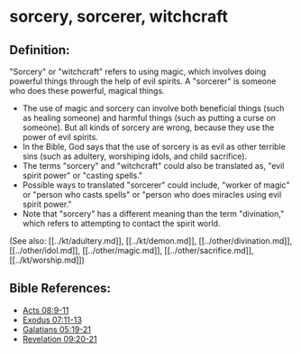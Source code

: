 # sorcery, sorcerer, witchcraft #

## Definition: ##

"Sorcery" or "witchcraft" refers to using magic, which involves doing powerful things through the help of evil spirits. A "sorcerer" is someone who does these powerful, magical things.

* The use of magic and sorcery can involve both beneficial things (such as healing someone) and harmful things (such as putting a curse on someone). But all kinds of sorcery are wrong, because they use the power of evil spirits.
* In the Bible, God says that the use of sorcery is as evil as other terrible sins (such as adultery, worshiping idols, and child sacrifice).
* The terms "sorcery" and "witchcraft" could also be translated as, "evil spirit power" or "casting spells."
* Possible ways to translated "sorcerer" could include, "worker of magic" or "person who casts spells" or "person who does miracles using evil spirit power."
* Note that "sorcery" has a different meaning than the term "divination," which refers to attempting to contact the spirit world. 

(See also: [[../kt/adultery.md]], [[../kt/demon.md]], [[../other/divination.md]], [[../other/idol.md]], [[../other/magic.md]], [[../other/sacrifice.md]], [[../kt/worship.md]])

## Bible References: ##

* [Acts 08:9-11](en/tn/act/help/08/09)
* [Exodus 07:11-13](en/tn/exo/help/07/11)
* [Galatians 05:19-21](en/tn/gal/help/05/19)
* [Revelation 09:20-21](en/tn/rev/help/09/20)